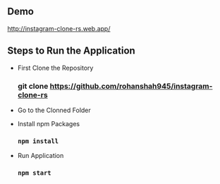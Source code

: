 ## Demo

http://instagram-clone-rs.web.app/

## Steps to Run the Application

- First Clone the Repository
  ### git clone https://github.com/rohanshah945/instagram-clone-rs
  
- Go to the Clonned Folder

- Install npm Packages
  ### `npm install`
  
- Run Application
  ### `npm start`
